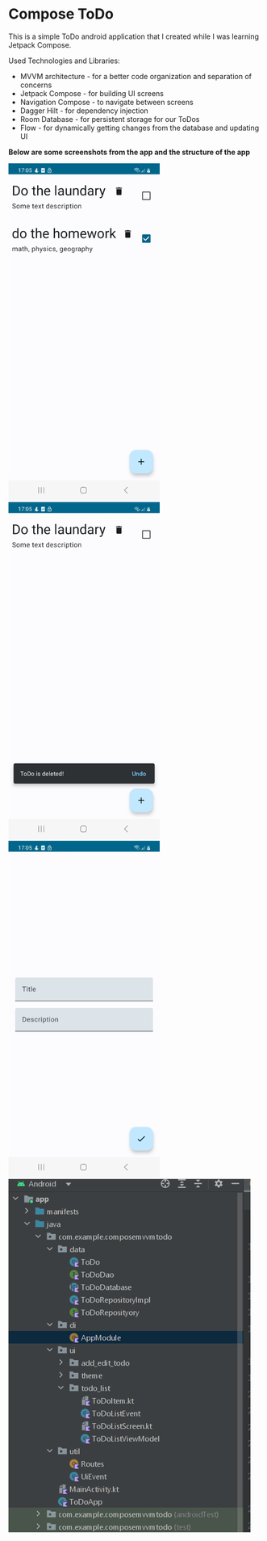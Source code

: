 # Compose ToDo

This is a simple ToDo android application that I created while I was learning Jetpack Compose.

Used Technologies and Libraries:

* MVVM architecture - for a better code organization and separation of concerns
* Jetpack Compose - for building UI screens
* Navigation Compose - to navigate between screens
* Dagger Hilt - for dependency injection
* Room Database - for persistent storage for our ToDos
* Flow - for dynamically getting changes from the database and updating UI

**Below are some screenshots from the app and the structure of the app** 

<img src="images/ToDo1.jpg" alt="todo1" width="300"/>

<img src="images/ToDo2.jpg" alt="todo2" width="300"/>

<img src="images/ToDo3.jpg" alt="todo3" width="300"/>

<img src="images/project_structure.png" alt="project structure"/>
